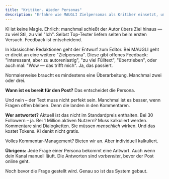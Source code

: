 ```yaml
---
title: "Kritiker. Wieder Personas"
description: "Erfahre wie MAUGLI Zielpersonas als Kritiker einsetzt, um Inhalte durch mehrere Überarbeitungsrunden zu verfeinern und authentisches Engagement vor der Veröffentlichung sicherzustellt—mit optionalem Kommentarmanagement."
---
```



KI ist keine Magie. Ehrlich: manchmal schießt der Autor übers Ziel hinaus — zu viel Stil, zu viel "Ich". Selbst Top-Texter liefern selten beim ersten Versuch. Feedback ist entscheidend.

In klassischen Redaktionen geht der Entwurf zum Editor. Bei MAUGLI geht er direkt an eine weitere "Zielpersona". Diese gibt offenes Feedback: "interessant, aber zu autorenlastig", "zu viel Fülltext", "übertrieben", oder auch mal: "Wow — das trifft mich". Ja, das passiert.

Normalerweise braucht es mindestens eine Überarbeitung. Manchmal zwei oder drei.

**Wann ist es bereit für den Post?** Das entscheidet die Persona.

Und nein – der Text muss nicht perfekt sein. Manchmal ist es besser, wenn Fragen offen bleiben. Denn die landen in den Kommentaren.

**Wer antwortet?** Aktuell ist das nicht im Standardpreis enthalten. Bei 30 Followern – ja. Bei 1 Million aktiven Nutzern? Muss kalkuliert werden. Kommentare sind Dialogketten. Sie müssen *menschlich* wirken. Und das kostet Tokens. KI denkt nicht gratis.

Volles Kommentar‑Management? Bieten wir an. Aber individuell kalkuliert.

**Übrigens:** Jede Frage einer Persona bekommt eine Antwort. Auch wenn dein Kanal manuell läuft. Die Antworten sind *vorbereitet*, bevor der Post online geht.

Noch bevor die Frage gestellt wird. Genau so ist das System gebaut.